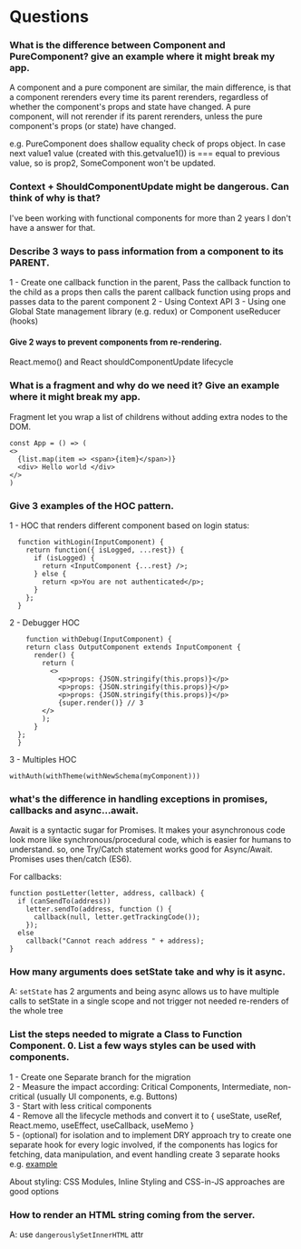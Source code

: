 # Questions

### What is the difference between Component and PureComponent? give an example where it might break my app.

A component and a pure component are similar, the main difference, is that a component rerenders every time its parent rerenders,
regardless of whether the component's props and state have changed.
A pure component, will not rerender if its parent rerenders, unless the pure component's props (or state) have changed.

e.g. PureComponent does shallow equality check of props object. In case next value1 value (created with this.getvalue1()) is === equal to previous value, so is prop2, SomeComponent won't be updated.

### Context + ShouldComponentUpdate might be dangerous. Can think of why is that?

I've been working with functional components for more than 2 years I don't have a answer for that.

### Describe 3 ways to pass information from a component to its PARENT.

1 - Create one callback function in the parent, Pass the callback function to the child as a props then calls the parent callback function using props and passes data to the parent component
2 - Using Context API
3 - Using one Global State management library (e.g. redux) or Component useReducer (hooks)

#### Give 2 ways to prevent components from re-rendering.

React.memo() and React shouldComponentUpdate lifecycle

### What is a fragment and why do we need it? Give an example where it might break my app.

Fragment let you wrap a list of childrens without adding extra nodes to the DOM.

```
const App = () => (
<>
  {list.map(item => <span>{item}</span>)}
  <div> Hello world </div>
</>
)
```

### Give 3 examples of the HOC pattern.

1 - HOC that renders different component based on login status:

```
  function withLogin(InputComponent) {
    return function({ isLogged, ...rest}) {
      if (isLogged) {
        return <InputComponent {...rest} />;
      } else {
        return <p>You are not authenticated</p>;
      }
    };
  }
```

2 - Debugger HOC

```
    function withDebug(InputComponent) {
    return class OutputComponent extends InputComponent {
      render() {
        return (
          <>
            <p>props: {JSON.stringify(this.props)}</p>
            <p>props: {JSON.stringify(this.props)}</p>
            <p>props: {JSON.stringify(this.props)}</p>
            {super.render()} // 3
        </>
        );
      }
  };
  }
```

3 - Multiples HOC

```
withAuth(withTheme(withNewSchema(myComponent)))
```

### what's the difference in handling exceptions in promises, callbacks and async...await.

Await is a syntactic sugar for Promises. It makes your asynchronous code look more like synchronous/procedural code, which is easier for humans to understand.
so, one Try/Catch statement works good for Async/Await. Promises uses then/catch (ES6).

For callbacks:

```
function postLetter(letter, address, callback) {
  if (canSendTo(address))
    letter.sendTo(address, function () {
      callback(null, letter.getTrackingCode());
    });
  else
    callback("Cannot reach address " + address);
}
```

### How many arguments does setState take and why is it async.

A:
`setState` has 2 arguments and being async allows us to have multiple calls to setState in a single scope and not trigger not needed re-renders of the whole tree

### List the steps needed to migrate a Class to Function Component.  List a few ways styles can be used with components.

1 - Create one Separate branch for the migration <br />
2 - Measure the impact according: Critical Components, Intermediate, non-critical (usually UI components, e.g. Buttons)<br />
3 - Start with less critical components<br />
4 - Remove all the lifecycle methods and convert it to { useState, useRef, React.memo, useEffect, useCallback, useMemo }<br />
5 - (optional) for isolation and to implement DRY approach try to create one separate hook for every logic involved, if the components has logics for fetching, data manipulation, and event handling create 3 separate hooks e.g. <a href="https://github.com/yuripramos/nextJS-weatherapp/blob/main/pages/results/index.tsx">example</a><br />

About styling: CSS Modules, Inline Styling and CSS-in-JS approaches are good options

### How to render an HTML string coming from the server.

A: use `dangerouslySetInnerHTML` attr
